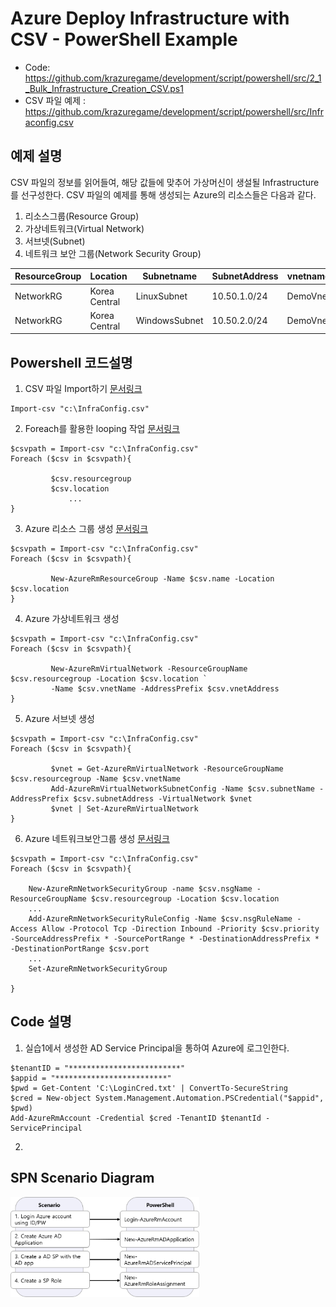 # Azure Deploy Infrastructure with CSV - PowerShell Example

* Code: https://github.com/krazuregame/development/script/powershell/src/2_1_Bulk_Infrastructure_Creation_CSV.ps1
* CSV 파일 예제 : https://github.com/krazuregame/development/script/powershell/src/Infraconfig.csv
         
## 예제 설명
CSV 파일의 정보를 읽어들여, 해당 값들에 맞추어 가상머신이 생설될 Infrastructure를 선구성한다.
CSV 파일의 예제를 통해 생성되는 Azure의 리소스들은 다음과 같다.

1. 리소스그룹(Resource Group)
2. 가상네트워크(Virtual Network)
3. 서브넷(Subnet)
4. 네트워크 보안 그룹(Network Security Group)

ResourceGroup | Location | Subnetname | SubnetAddress | vnetname | vnetAddress | nsgname | nsgrulename | port | priority
------------ | ------------- | ------------- | ------------- | ------------- | ------------- | ------------- | ------------- | ------------- | ------------- 
NetworkRG	| Korea Central	| LinuxSubnet	| 10.50.1.0/24	| DemoVnet	| 10.50.0.0/16	| LinuxSSH	| LinuxNSG	| 22	| 1010
NetworkRG	| Korea Central	| WindowsSubnet	| 10.50.2.0/24	| DemoVnet	| 10.50.0.0/16	| WindowsRDP	| WindowsNSG	| 3389	| 1030


## Powershell 코드설명

1. CSV 파일 Import하기 [문서링크](https://docs.microsoft.com/ko-kr/powershell/module/Microsoft.PowerShell.Utility/Import-Csv?view=powershell-6)
~~~
Import-csv "c:\InfraConfig.csv"
~~~


2. Foreach를 활용한 looping 작업 [문서링크](https://docs.microsoft.com/ko-kr/powershell/module/Microsoft.PowerShell.Core/ForEach-Object?view=powershell-6)
~~~
$csvpath = Import-csv "c:\InfraConfig.csv"
Foreach ($csv in $csvpath){

         $csv.resourcegroup
         $csv.location
             ...
}
~~~


3. Azure 리소스 그룹 생성 [문서링크](https://docs.microsoft.com/ko-kr/azure/virtual-network/quick-create-powershell#create-a-virtual-network)
~~~
$csvpath = Import-csv "c:\InfraConfig.csv"
Foreach ($csv in $csvpath){

         New-AzureRmResourceGroup -Name $csv.name -Location $csv.location
}
~~~


4. Azure 가상네트워크 생성 
~~~
$csvpath = Import-csv "c:\InfraConfig.csv"
Foreach ($csv in $csvpath){

         New-AzureRmVirtualNetwork -ResourceGroupName $csv.resourcegroup -Location $csv.location `
         -Name $csv.vnetName -AddressPrefix $csv.vnetAddress
}
~~~


5. Azure 서브넷 생성 
~~~
$csvpath = Import-csv "c:\InfraConfig.csv"
Foreach ($csv in $csvpath){
         
         $vnet = Get-AzureRmVirtualNetwork -ResourceGroupName $csv.resourcegroup -Name $csv.vnetName 
         Add-AzureRmVirtualNetworkSubnetConfig -Name $csv.subnetName -AddressPrefix $csv.subnetAddress -VirtualNetwork $vnet
         $vnet | Set-AzureRmVirtualNetwork
}
~~~


6. Azure 네트워크보안그룹 생성 [문서링크](https://docs.microsoft.com/ko-kr/azure/virtual-network/manage-network-security-group#work-with-network-security-groups)
~~~
$csvpath = Import-csv "c:\InfraConfig.csv"
Foreach ($csv in $csvpath){

    New-AzureRmNetworkSecurityGroup -name $csv.nsgName -ResourceGroupName $csv.resourcegroup -Location $csv.location 
    ...
    Add-AzureRmNetworkSecurityRuleConfig -Name $csv.nsgRuleName -Access Allow -Protocol Tcp -Direction Inbound -Priority $csv.priority -SourceAddressPrefix * -SourcePortRange * -DestinationAddressPrefix * -DestinationPortRange $csv.port
    ... 
    Set-AzureRmNetworkSecurityGroup
    
}
~~~



## Code 설명

1. 실습1에서 생성한 AD Service Principal을 통하여 Azure에 로그인한다.
~~~
$tenantID = "*************************"
$appid = "*************************"
$pwd = Get-Content 'C:\LoginCred.txt' | ConvertTo-SecureString
$cred = New-object System.Management.Automation.PSCredential("$appid", $pwd)
Add-AzureRmAccount -Credential $cred -TenantID $tenantId -ServicePrincipal
~~~

2. 

## SPN Scenario Diagram
<img src="../../../images/SPN.png" width="60%" height="60%">
